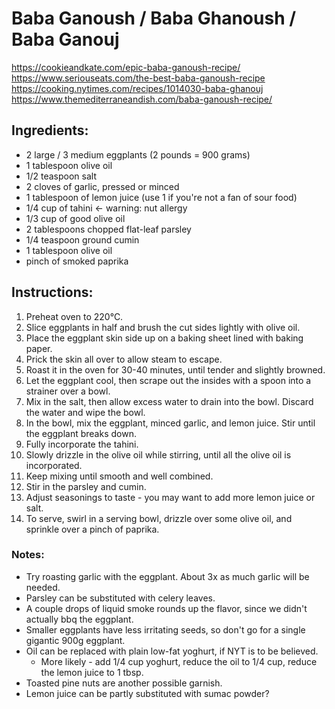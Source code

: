 # Baba Ganoush / Baba Ghanoush / Baba Ganouj

https://cookieandkate.com/epic-baba-ganoush-recipe/
https://www.seriouseats.com/the-best-baba-ganoush-recipe
https://cooking.nytimes.com/recipes/1014030-baba-ghanouj
https://www.themediterraneandish.com/baba-ganoush-recipe/

## Ingredients:

* 2 large / 3 medium eggplants (2 pounds = 900 grams)
* 1 tablespoon olive oil
* 1/2 teaspoon salt
* 2 cloves of garlic, pressed or minced
* 1 tablespoon of lemon juice (use 1 if you're not a fan of sour food)
* 1/4 cup of tahini <- warning: nut allergy
* 1/3 cup of good olive oil
* 2 tablespoons chopped flat-leaf parsley
* 1/4 teaspoon ground cumin
* 1 tablespoon olive oil
* pinch of smoked paprika


## Instructions:

1. Preheat oven to 220°C.
2. Slice eggplants in half and brush the cut sides lightly with olive oil.
3. Place the eggplant skin side up on a baking sheet lined with baking paper.
4. Prick the skin all over to allow steam to escape.
5. Roast it in the oven for 30-40 minutes, until tender and slightly browned.
6. Let the eggplant cool, then scrape out the insides with a spoon into a strainer over a bowl.
7. Mix in the salt, then allow excess water to drain into the bowl. Discard the water and wipe the bowl.
8. In the bowl, mix the eggplant, minced garlic, and lemon juice. Stir until the eggplant breaks down.
9. Fully incorporate the tahini.
10. Slowly drizzle in the olive oil while stirring, until all the olive oil is incorporated.
11. Keep mixing until smooth and well combined.
12. Stir in the parsley and cumin.
13. Adjust seasonings to taste - you may want to add more lemon juice or salt.
14. To serve, swirl in a serving bowl, drizzle over some olive oil, and sprinkle over a pinch of paprika.

### Notes:

* Try roasting garlic with the eggplant. About 3x as much garlic will be needed.
* Parsley can be substituted with celery leaves.
* A couple drops of liquid smoke rounds up the flavor, since we didn't actually bbq the eggplant.
* Smaller eggplants have less irritating seeds, so don't go for a single gigantic 900g eggplant.
* Oil can be replaced with plain low-fat yoghurt, if NYT is to be believed.
  * More likely - add 1/4 cup yoghurt, reduce the oil to 1/4 cup, reduce the lemon juice to 1 tbsp.
* Toasted pine nuts are another possible garnish.
* Lemon juice can be partly substituted with sumac powder?
